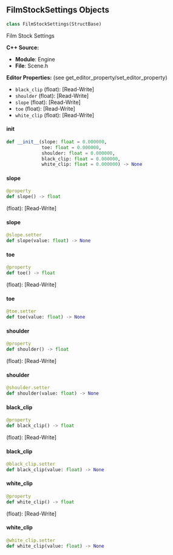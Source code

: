 ## FilmStockSettings Objects

```python
class FilmStockSettings(StructBase)
```

Film Stock Settings

**C++ Source:**

- **Module**: Engine
- **File**: Scene.h

**Editor Properties:** (see get_editor_property/set_editor_property)

- ``black_clip`` (float):  [Read-Write]
- ``shoulder`` (float):  [Read-Write]
- ``slope`` (float):  [Read-Write]
- ``toe`` (float):  [Read-Write]
- ``white_clip`` (float):  [Read-Write]

<a id="unreal.FilmStockSettings.__init__"></a>

#### __init__

```python
def __init__(slope: float = 0.000000,
             toe: float = 0.000000,
             shoulder: float = 0.000000,
             black_clip: float = 0.000000,
             white_clip: float = 0.000000) -> None
```

<a id="unreal.FilmStockSettings.slope"></a>

#### slope

```python
@property
def slope() -> float
```

(float):  [Read-Write]

<a id="unreal.FilmStockSettings.slope"></a>

#### slope

```python
@slope.setter
def slope(value: float) -> None
```

<a id="unreal.FilmStockSettings.toe"></a>

#### toe

```python
@property
def toe() -> float
```

(float):  [Read-Write]

<a id="unreal.FilmStockSettings.toe"></a>

#### toe

```python
@toe.setter
def toe(value: float) -> None
```

<a id="unreal.FilmStockSettings.shoulder"></a>

#### shoulder

```python
@property
def shoulder() -> float
```

(float):  [Read-Write]

<a id="unreal.FilmStockSettings.shoulder"></a>

#### shoulder

```python
@shoulder.setter
def shoulder(value: float) -> None
```

<a id="unreal.FilmStockSettings.black_clip"></a>

#### black_clip

```python
@property
def black_clip() -> float
```

(float):  [Read-Write]

<a id="unreal.FilmStockSettings.black_clip"></a>

#### black_clip

```python
@black_clip.setter
def black_clip(value: float) -> None
```

<a id="unreal.FilmStockSettings.white_clip"></a>

#### white_clip

```python
@property
def white_clip() -> float
```

(float):  [Read-Write]

<a id="unreal.FilmStockSettings.white_clip"></a>

#### white_clip

```python
@white_clip.setter
def white_clip(value: float) -> None
```

<a id="unreal.GaussianSumBloomSettings"></a>